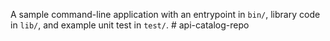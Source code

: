A sample command-line application with an entrypoint in `bin/`, library code
in `lib/`, and example unit test in `test/`.
#   a p i - c a t a l o g - r e p o  
 